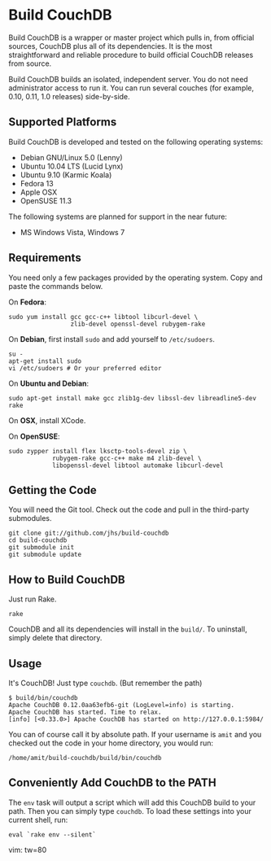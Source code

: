 Build CouchDB
=============

Build CouchDB is a wrapper or master project which pulls in, from official
sources, CouchDB plus all of its dependencies. It is the most straightforward
and reliable procedure to build official CouchDB releases from source.

Build CouchDB builds an isolated, independent server. You do not need
administrator access to run it. You can run several couches (for example, 0.10,
0.11, 1.0 releases) side-by-side.

## Supported Platforms

Build CouchDB is developed and tested on the following operating systems:

 * Debian GNU/Linux 5.0 (Lenny)
 * Ubuntu 10.04 LTS (Lucid Lynx)
 * Ubuntu 9.10 (Karmic Koala)
 * Fedora 13
 * Apple OSX
 * OpenSUSE 11.3

The following systems are planned for support in the near future:

 * MS Windows Vista, Windows 7

## Requirements

You need only a few packages provided by the operating system. Copy and paste
the commands below.

On **Fedora**:

    sudo yum install gcc gcc-c++ libtool libcurl-devel \
                     zlib-devel openssl-devel rubygem-rake

On **Debian**, first install `sudo` and add yourself to `/etc/sudoers`.

    su -
    apt-get install sudo
    vi /etc/sudoers # Or your preferred editor

On **Ubuntu and Debian**:

    sudo apt-get install make gcc zlib1g-dev libssl-dev libreadline5-dev rake

On **OSX**, install XCode.

On **OpenSUSE**:

    sudo zypper install flex lksctp-tools-devel zip \
				rubygem-rake gcc-c++ make m4 zlib-devel \
				libopenssl-devel libtool automake libcurl-devel


## Getting the Code

You will need the Git tool. Check out the code and pull in the third-party
submodules.

    git clone git://github.com/jhs/build-couchdb
    cd build-couchdb
    git submodule init
    git submodule update

## How to Build CouchDB

Just run Rake.

    rake

CouchDB and all its dependencies will install in the `build/`. To uninstall,
simply delete that directory.

## Usage

It's CouchDB! Just type `couchdb`. (But remember the path)

    $ build/bin/couchdb
    Apache CouchDB 0.12.0aa63efb6-git (LogLevel=info) is starting.
    Apache CouchDB has started. Time to relax.
    [info] [<0.33.0>] Apache CouchDB has started on http://127.0.0.1:5984/

You can of course call it by absolute path. If your username is `amit` and you
checked out the code in your home directory, you would run:

    /home/amit/build-couchdb/build/bin/couchdb

## Conveniently Add CouchDB to the PATH

The `env` task will output a script which will add this CouchDB build to your
path. Then you can simply type `couchdb`. To load these settings into your
current shell, run:

    eval `rake env --silent`

vim: tw=80
